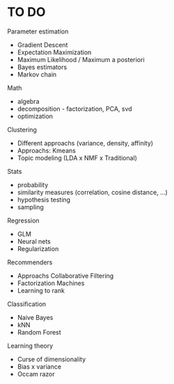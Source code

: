 TO DO
=====

Parameter estimation
- Gradient Descent
- Expectation Maximization
- Maximum Likelihood / Maximum a posteriori
- Bayes estimators
- Markov chain

Math
- algebra
- decomposition - factorization, PCA, svd
- optimization

Clustering
- Different approachs (variance, density, affinity)
- Approachs: Kmeans
- Topic modeling (LDA x NMF x Traditional)

Stats
- probability
- similarity measures (correlation, cosine distance, ...)
- hypothesis testing
- sampling

Regression
- GLM
- Neural nets
- Regularization

Recommenders
- Approachs Collaborative Filtering
- Factorization Machines
- Learning to rank

Classification
- Naive Bayes
- kNN
- Random Forest

Learning theory
- Curse of dimensionality
- Bias x variance
- Occam razor
